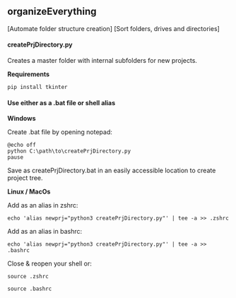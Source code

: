 ## organizeEverything

[Automate folder structure creation]
[Sort folders, drives and directories]

#### createPrjDirectory.py

Creates a master folder with internal subfolders for new projects.

**Requirements**

```
pip install tkinter
```


#### Use either as a .bat file or shell alias

**Windows**

Create .bat file by opening notepad:
```
@echo off 
python C:\path\to\createPrjDirectory.py
pause
```

Save as createPrjDirectory.bat in an easily accessible location to create project tree.


**Linux / MacOs**

Add as an alias in zshrc:

```
echo 'alias newprj="python3 createPrjDirectory.py"' | tee -a >> .zshrc
```

Add as an alias in bashrc:

```
echo 'alias newprj="python3 createPrjDirectory.py"' | tee -a >> .bashrc
```

Close & reopen your shell or:

```
source .zshrc
```

```
source .bashrc
```
